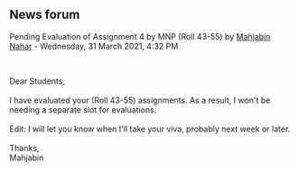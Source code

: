 <h2>News forum</h2><a href="https://moodle.cse.buet.ac.bd/user/view.php?id=1394&course=570"></a>
Pending Evaluation of Assignment 4 by MNP (Roll 43-55)
by <a href="https://moodle.cse.buet.ac.bd/user/view.php?id=1394&course=570">Mahjabin Nahar</a> - Wednesday, 31 March 2021, 4:32 PM


 

Dear Students,<br /><br />I have evaluated your (Roll 43-55) assignments. As a result, I won't be needing a separate slot for evaluations.<br /><br />Edit: I will let you know when I'll take your viva, probably next week or later.<br /><br />Thanks,<br />Mahjabin






